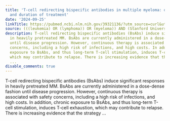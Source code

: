 ```yaml
---
title: 'T-cell redirecting bispecific antibodies in multiple myeloma: optimal dosing-schedule
  and duration of treatment'
date: '2024-09-25'
linkTitle: https://pubmed.ncbi.nlm.nih.gov/39321136/?utm_source=curl&utm_medium=rss&utm_campaign=pubmed-2&utm_content=1Rkszs2HVZ2RHP33OibaNFew6VK-LzjJWTD4GwmLlk8B-wCceh&fc=20220923065203&ff=20240925194805&v=2.18.0.post9+e462414
source: (((leukemia) OR (lymphoma)) OR (myeloma)) AND (Stanford University[Affiliation])
description: T-cell redirecting bispecific antibodies (BsAbs) induce significant responses
  in heavily pretreated MM. BsAbs are currently administered in a dose-dense fashion
  until disease progression. However, continuous therapy is associated with safety
  concerns, including a high risk of infections, and high costs. In addition, chronic
  exposure to BsAbs, and thus long-term T-cell stimulation, induces T-cell exhaustion,
  which may contribute to relapse. There is increasing evidence that the strategy
  ...
disable_comments: true
---
```

T-cell redirecting bispecific antibodies (BsAbs) induce significant responses in heavily pretreated MM. BsAbs are currently administered in a dose-dense fashion until disease progression. However, continuous therapy is associated with safety concerns, including a high risk of infections, and high costs. In addition, chronic exposure to BsAbs, and thus long-term T-cell stimulation, induces T-cell exhaustion, which may contribute to relapse. There is increasing evidence that the strategy ...